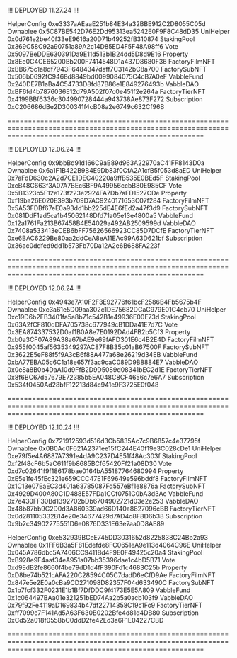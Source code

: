 !!! DEPLOYED 11.27.24 !!!

HelperConfig 0xe3337aAEaaE251b84E34a32BBE912C2D8055C05d
Ownablee 0x5C87BE542D76E2Dd95313ea5242E0F9F8C48dD35
UniHelper 0x0d761e2be40f33eE9616a20D71b49252fB310874
StakingPool 0x369C58C92a90751a89A2c14D85ED4F5F48A98ff6
Vote 0x5097BeDDE630391Da9E11d513b1B24dd5D8d9E16
Property 0x8Ee0C4CE65200Bb200F7414548D1a437D8680F36
FactoryFilmNFT 0xBB675c1a8df7943F6484347daff7C3142bC8a700
FactorySubNFT 0x506b0692fC9468d8849bd0099084075C4cB7A0eF
VabbleFund 0x240DE7B1aBa4C54733D8fd87B86e1E849276493b
VabbleDAO 0xBF6fd4b7876036E12d79A502f07c0e451f2e264a
FactoryTierNFT 0x4199BBf6336c304990728444a943738Ae873F272
Subscription 0xC206686dBe2D300341f4cB08a2e6749c632Cf96B

============================================================================================================================================================

!!! DEPLOYED 12.06.24 !!!

HelperConfig 0x9bbBd91d166C9aB89d963A22970aC41FF8143D0a
Ownablee 0x6a1F1B422B9B4E9Db83f0CfA2A1cfB5f053d8aED
UniHelper 0x7aFdD630c2A2d7CE1DEC40220a9ffB535E0BEd5F
StakingPool 0xcB48C663f3A07A7BEc6BF9A49956ccbB80E985CF
Vote 0x5B1323b5F12e173f223e2924FA7Db7aFD1527CDe
Property 0xf19ba26E020E393b709D7AC9240171653C07f284
FactoryFilmNFT 0x5A53FDBf67eE0a93dd1bb225dE4E6fEd2a47f3d9
FactorySubNFT 0x081DdF1ad5ca1b45062148Dfd71a05e13e4800a5
VabbleFund 0x12a1761Fa213B67458B4E54029a492AB2509599d
VabbleDAO 0x7408a533413eCEB6bFF75626566923CC85D7DCfE
FactoryTierNFT 0xe6BAC6229Be80aa2ddCeA8eA11EAc99A63D621bf
Subscription 0x36ac0ddfed9dd1b573Fb70Da12A2e6B688FA223f

============================================================================================================================================================

!!! DEPLOYED 12.06.24 !!!

HelperConfig 0x4943e7A10F2F3E92776f61bcF2586B4Fb5675b4F
Ownablee 0xc3a61e5D09aa302c1DE75682DCaC979E01C4eb70
UniHelper 0xc19D6b2FB3401fa5a8b71c542B1e49936E00E73d
StakingPool 0x63A2fCF810dDFA705738c677949cB1DDa41E7d7C
Vote 0x3EA874337532D0af1B0A8e7E0192DAd4FB2b5Cf3
Property 0xb0a3CF07A89A38a67bAE9e69fAFD301E6c4B2E4D
FactoryFilmNFT 0x955f0045af5635349297AC87F8B35c01aB67500F
FactorySubNFT 0x3622E5eF88f5f9A3cB6f88A477a68e26219d34EB
VabbleFund 0xbA77EBA05c6C1a18e657f3ac9caC089D9B8884E7
VabbleDAO 0x0e8a8B0b4DaA10d9FfB2D9D5089d08341bEC2d1E
FactoryTierNFT 0x8f6BC67d57679E72385b5EA048C8CF4656c7e6A7
Subscription 0x534f0450Ad28bfF12213d84c941e9F3725E0f048

============================================================================================================================================================

!!! DEPLOYED 12.10.24 !!!

HelperConfig 0x721912593d516d3Cb5835Ac7c9B6857c4e37795f
Ownablee 0x0B0Ac0F621A2371ee15fC244E40f19e3C028cDe1
UniHelper 0xe79f5e4A6887A7391e4dA9C237D4E51f48Ac303f
StakingPool 0xf2f48cF6b5aC611f9b8685BCf65420Ff21a08D30
Vote 0xd7c02641f9f186178bae0164bA55187764680994
Property 0xE5e1fe45fEc321e659CCC47E1F69649e596bddf8
FactoryFilmNFT 0x1C13e07EaEC3d401a63785087Fd557eBf1e8876a
FactorySubNFT 0x4929D400A80C1D488E57FDa1CCf0751C0bA3d3Ac
VabbleFund 0x7e430FF30Bd1392702bDb6704902721d03e2e253
VabbleDAO 0x48b87bb9C2D0d3A860339ad66D140a8827096cBB
FactoryTierNFT 0x0d281105332B14e20e34677429d7AD4d8F8D6b38
Subscription 0x9b2c34902275551D6e0876D331E63e7aa0D8AE89

HelperConfig 0xe532939BCeE745DD3031652d8225838C24Bb2a93
Ownablee 0x1FF6B3a5F81Edefde8FC0651eA9e113d4064C96E
UniHelper 0x045A786dbc5A7406CC9411Bd4F9E0F49425c20a4
StakingPool 0xB928e9F4aaf34eA951a07bb35396dae1c4bD5B71
Vote 0xd9EdB2fe8660f4be79dD1d4fF390Fd1c4683C25b
Property 0xD8be74b521cAFA220C28594C05C7dadD6eCfD9Ae
FactoryFilmNFT 0x847e5e2E0a0cBa9CD271098D82357F04d633490C
FactorySubNFT 0x1b7fcf332F0231E1b1Bf7DfDDC9f4173E5E5A809
VabbleFund 0x1c064497BAa01e321251bED74Aa2b5a0acb103f9
VabbleDAO 0x79f92Fe4119aD169834b47df22714358C19c1Fc9
FactoryTierNFT 0xff7099c7F141Ad5A63F630B0202Bfe4d81d4DB80
Subscription 0xCd52a018f0558bC0ddD2fe42Ed3a6F1E04227CBD

============================================================================================================================================================
